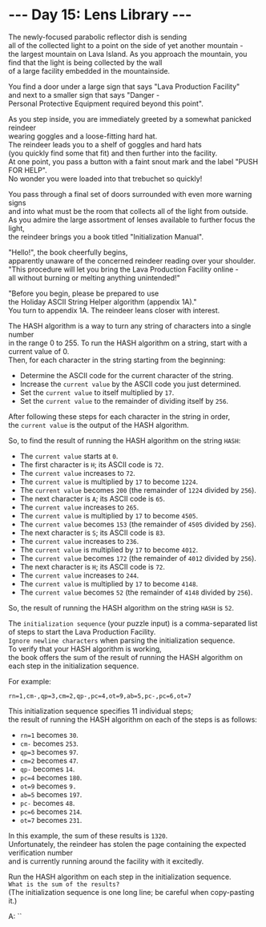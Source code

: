 # --- Day 15: Lens Library ---

The newly-focused parabolic reflector dish is sending  
all of the collected light to a point on the side of yet another mountain -  
the largest mountain on Lava Island.
As you approach the mountain, you find that the light is being collected by the wall  
of a large facility embedded in the mountainside.

You find a door under a large sign that says "Lava Production Facility"  
and next to a smaller sign that says "Danger -  
Personal Protective Equipment required beyond this point".

As you step inside, you are immediately greeted by a somewhat panicked reindeer  
wearing goggles and a loose-fitting hard hat.  
The reindeer leads you to a shelf of goggles and hard hats  
(you quickly find some that fit) and then further into the facility.  
At one point, you pass a button with a faint snout mark and the label "PUSH FOR HELP".  
No wonder you were loaded into that trebuchet so quickly!

You pass through a final set of doors surrounded with even more warning signs  
and into what must be the room that collects all of the light from outside.  
As you admire the large assortment of lenses available to further focus the light,  
the reindeer brings you a book titled "Initialization Manual".

"Hello!", the book cheerfully begins,  
apparently unaware of the concerned reindeer reading over your shoulder.
"This procedure will let you bring the Lava Production Facility online -  
all without burning or melting anything unintended!"

"Before you begin, please be prepared to use  
the Holiday ASCII String Helper algorithm (appendix 1A)."  
You turn to appendix 1A. The reindeer leans closer with interest.

The HASH algorithm is a way to turn any string of characters into a single number  
in the range 0 to 255. To run the HASH algorithm on a string, start with a current value of 0.  
Then, for each character in the string starting from the beginning:

- Determine the ASCII code for the current character of the string.
- Increase the `current value` by the ASCII code you just determined.
- Set the `current value` to itself multiplied by `17`.
- Set the `current value` to the remainder of dividing itself by `256`.

After following these steps for each character in the string in order,  
the `current value` is the output of the HASH algorithm.

So, to find the result of running the HASH algorithm on the string `HASH`:

- The `current value` starts at `0`.
- The first character is `H`; its ASCII code is `72`.
- The `current value` increases to `72`.
- The `current value` is multiplied by `17` to become `1224`.
- The `current value` becomes `200` (the remainder of `1224` divided by `256`).
- The next character is `A`; its ASCII code is `65`.
- The `current value` increases to `265`.
- The `current value` is multiplied by `17` to become `4505`.
- The `current value` becomes `153` (the remainder of `4505` divided by `256`).
- The next character is `S`; its ASCII code is `83`.
- The `current value` increases to `236`.
- The `current value` is multiplied by `17` to become `4012`.
- The `current value` becomes `172` (the remainder of `4012` divided by `256`).
- The next character is `H`; its ASCII code is `72`.
- The `current value` increases to `244`.
- The `current value` is multiplied by `17` to become `4148`.
- The `current value` becomes `52` (the remainder of `4148` divided by `256`).

So, the result of running the HASH algorithm on the string `HASH` is `52`.

The `initialization sequence` (your puzzle input)
is a comma-separated list of steps to start the Lava Production Facility.  
`Ignore newline characters` when parsing the initialization sequence.  
To verify that your HASH algorithm is working,  
the book offers the sum of the result of running the HASH algorithm on each step in the initialization sequence.

For example:

```text
rn=1,cm-,qp=3,cm=2,qp-,pc=4,ot=9,ab=5,pc-,pc=6,ot=7
```

This initialization sequence specifies 11 individual steps;  
the result of running the HASH algorithm on each of the steps is as follows:

- `rn=1` becomes `30`.
- `cm-` becomes `253`.
- `qp=3` becomes `97`.
- `cm=2` becomes `47`.
- `qp-` becomes `14`.
- `pc=4` becomes `180`.
- `ot=9` becomes `9.`
- `ab=5` becomes `197`.
- `pc-` becomes `48`.
- `pc=6` becomes `214`.
- `ot=7` becomes `231`.

In this example, the sum of these results is `1320`.  
Unfortunately, the reindeer has stolen the page containing the expected verification number  
and is currently running around the facility with it excitedly.

Run the HASH algorithm on each step in the initialization sequence.  
`What is the sum of the results?`  
(The initialization sequence is one long line; be careful when copy-pasting it.)

A: ``

#
